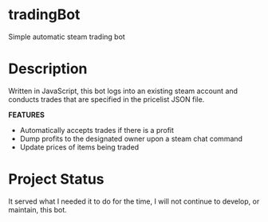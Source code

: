 # tradingBot

Simple automatic steam trading bot

# Description

Written in JavaScript, this bot logs into an existing steam account and conducts trades that are specified in the pricelist JSON file.

**FEATURES**
* Automatically accepts trades if there is a profit
* Dump profits to the designated owner upon a steam chat command
* Update prices of items being traded

# Project Status

It served what I needed it to do for the time, I will not continue to develop, or maintain, this bot.